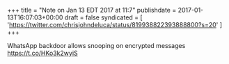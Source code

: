 +++
title = "Note on Jan 13 EDT 2017 at 11:7"
publishdate = 2017-01-13T16:07:03+00:00
draft = false
syndicated = [ 'https://twitter.com/chrisjohndeluca/status/819938822393888800?s=20' ]
+++

WhatsApp backdoor allows snooping on encrypted messages https://t.co/HKo3k2wyiS
